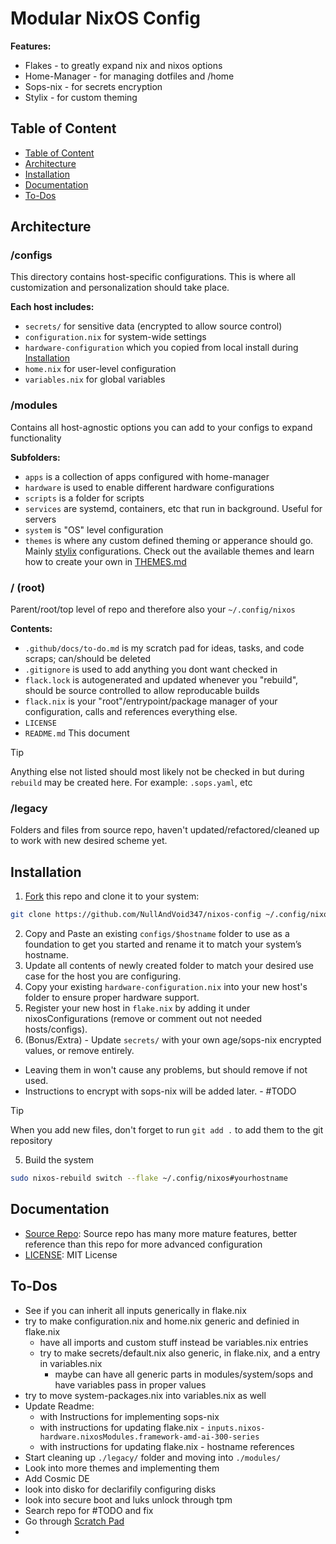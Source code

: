 # Modular NixOS Config

**Features:**

- Flakes - to greatly expand nix and nixos options
- Home-Manager - for managing dotfiles and /home
- Sops-nix - for secrets encryption
- Stylix - for custom theming

## Table of Content

- [Table of Content](#table-of-content)
- [Architecture](#architecture)
- [Installation](#installation)
- [Documentation](#documentation)
- [To-Dos](#todos)

## Architecture

### /configs

This directory contains host-specific configurations.
This is where all customization and personalization should take place.

**Each host includes:**

- `secrets/` for sensitive data (encrypted to allow source control)
- `configuration.nix` for system-wide settings
- `hardware-configuration` which you copied from local install during [Installation](#installation)
- `home.nix` for user-level configuration
- `variables.nix` for global variables

### /modules

Contains all host-agnostic options you can add to your configs to expand functionality

**Subfolders:**

- `apps` is a collection of apps configured with home-manager
- `hardware` is used to enable different hardware configurations
- `scripts` is a folder for scripts
- `services` are systemd, containers, etc that run in background. Useful for servers
- `system` is "OS" level configuration
- `themes` is where any custom defined theming or apperance should go. Mainly
[stylix](https://stylix.danth.me/) configurations. Check out the available
themes and learn how to create your own in [THEMES.md](docs/THEMES.md)

### / (root)

Parent/root/top level of repo and therefore also your `~/.config/nixos`

**Contents:**

- `.github/docs/to-do.md` is my scratch pad for ideas, tasks, and code scraps; can/should be deleted
- `.gitignore` is used to add anything you dont want checked in
- `flack.lock` is autogenerated and updated whenever you "rebuild", should be source controlled to allow reproducable builds
- `flack.nix` is your "root"/entrypoint/package manager of your configuration, calls and references everything else.
- `LICENSE`
- `README.md` This document

> [!TIP]
> Anything else not listed should most likely not be checked in but during `rebuild` may be created here.
> For example: `.sops.yaml`, etc

### /legacy

Folders and files from source repo, haven't updated/refactored/cleaned up to work with new desired scheme yet.

## Installation

1. [Fork](https://github.com/NullAndVoid347/nixos-config/fork) this repo and clone it to
   your system:

```sh
git clone https://github.com/NullAndVoid347/nixos-config ~/.config/nixos
```

2. Copy and Paste an existing `configs/$hostname` folder to use as a foundation to get you started and rename it to match your system’s hostname.
3. Update all contents of newly created folder to match your desired use case for the host you are configuring.
4. Copy your existing `hardware-configuration.nix` into your new host's folder to ensure proper hardware support.
5. Register your new host in `flake.nix` by adding it under nixosConfigurations (remove or comment out not needed hosts/configs).
6. (Bonus/Extra) - Update `secrets/` with your own age/sops-nix encrypted values, or remove entirely.
  - Leaving them in won't cause any problems, but should remove if not used.
  - Instructions to encrypt with sops-nix will be added later. - #TODO

> [!TIP]
> When you add new files, don't forget to run `git add .` to add them to the git
> repository

5. Build the system

```sh
sudo nixos-rebuild switch --flake ~/.config/nixos#yourhostname
```

## Documentation

- [Source Repo](https://github.com/anotherhadi/nixy): Source repo has many more mature features, better reference than this repo for more advanced configuration
- [LICENSE](LICENSE): MIT License

## To-Dos

- See if you can inherit all inputs generically in flake.nix
- try to make configuration.nix and home.nix generic and definied in flake.nix
  - have all imports and custom stuff instead be variables.nix entries
  - try to make secrets/default.nix also generic, in flake.nix, and a entry in variables.nix
    - maybe can have all generic parts in modules/system/sops and have variables pass in proper values
- try to move system-packages.nix into variables.nix as well
- Update Readme:
  - with Instructions for implementing sops-nix
  - with instructions for updating flake.nix - `inputs.nixos-hardware.nixosModules.framework-amd-ai-300-series`
  - with instructions for updating flake.nix - hostname references
- Start cleaning up `./legacy/` folder and moving into `./modules/`
- Look into more themes and implementing them
- Add Cosmic DE
- look into disko for declarifily configuring disks
- look into secure boot and luks unlock through tpm
- Search repo for #TODO and fix
- Go through [Scratch Pad](.github/docs/to-do.md)
-
